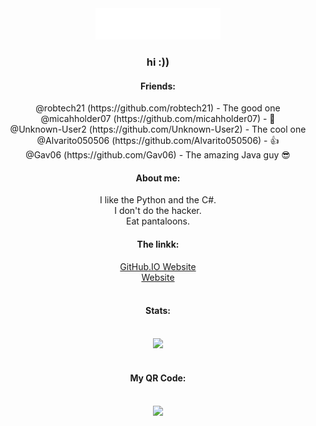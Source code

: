 <div align="center"><img src="main.svg" width="200" height="50"></div>
<div align="center"><h3>hi :))</h3></div>
<div align="center"><h4>Friends:</h4></div>
<div align="center">@robtech21 (https://github.com/robtech21) - The good one</div>
<div align="center">@micahholder07 (https://github.com/micahholder07) - 🤔</div>
<div align="center">@Unknown-User2 (https://github.com/Unknown-User2) - The cool one</div>
<div align="center">@Alvarito050506 (https://github.com/Alvarito050506) - 👍</div>
<div align="center">@Gav06 (https://github.com/Gav06) - The amazing Java guy 😎</div>
<div align="center"><h4>About me:</h4></div>
<div align="center">
I like the Python and the C#.<br>
I don't do the hacker.<br>
Eat pantaloons.<br>
</div>
<div align="center"><h4>The linkk:</h4></div>
<div align="center">
  <a href="https://acaiberii.github.io/">GitHub.IO Website</a><br>
  <a href="https://acaiberii.studiouifxdesig.repl.co">Website</a><br>
</div>
<br>
<div align="center">
  <h4>Stats:</h4><br>
  <img src="https://github-readme-stats.vercel.app/api?username=AcaiBerii">
</div>
<br>
<div align="center">
  <h4>My QR Code:</h4><br>
  <img src="https://i.ibb.co/jHvQzb2/qrcode-github-com.png" width="80">
</div>
